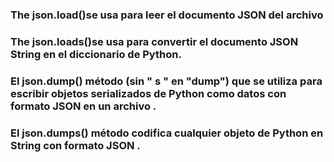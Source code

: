 ### The json.load()se usa para leer el documento JSON del archivo
### The json.loads()se usa para convertir el documento JSON String en el diccionario de Python.
### El  json.dump() método (sin " s " en "dump") que se utiliza para  escribir objetos serializados de Python como datos con formato JSON en un archivo .
### El  json.dumps() método  codifica cualquier objeto de Python en String con formato JSON .
